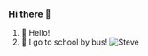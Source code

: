 ### Hi there 👋

<!--
**flowlo4a26/flowlo4a26** is a ✨ _special_ ✨ repository because its `README.md` (this file) appears on your GitHub profile.

Here are some ideas to get you started:

- 🔭 I’m currently working on ...
- 🌱 I’m currently learning ...
- 👯 I’m looking to collaborate on ...
- 🤔 I’m looking for help with ...
- 💬 Ask me about ...
- 📫 How to reach me: ...
- 😄 Pronouns: ...
- ⚡ Fun fact: ...
-->
1. 👯 Hello!
2. 🤔 I go to school by bus!
![Steve](https://minecraftbuildinginc.com/wp-content/uploads/2016/12/Minecraft-Steve-Derp-Face-how-strong.jpg "This is Steve!")
